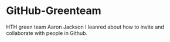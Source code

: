 # GitHub-Greenteam
HTH green team
Aaron Jackson
I leanred about how to invite and collaborate with people in Github.